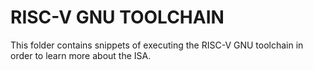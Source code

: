 # RISC-V GNU TOOLCHAIN
This folder contains snippets of executing the RISC-V GNU toolchain in order to learn more about the ISA.
